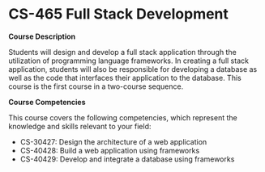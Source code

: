 # CS-465 Full Stack Development

**Course Description**

Students will design and develop a full stack application through the utilization of programming language frameworks. In creating a full stack application, students will also be responsible for developing a database as well as the code that interfaces their application to the database. This course is the first course in a two-course sequence.

**Course Competencies**

This course covers the following competencies, which represent the knowledge and skills relevant to your field:

* CS-30427: Design the architecture of a web application
* CS-40428: Build a web application using frameworks
* CS-40429: Develop and integrate a database using frameworks


